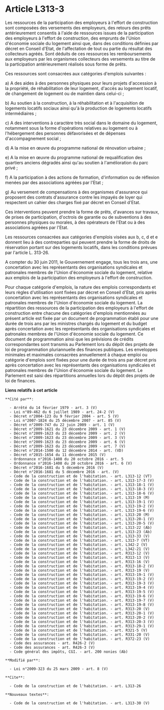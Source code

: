 # Article L313-3

Les ressources de la participation des employeurs à l'effort de construction sont composées des versements des employeurs,
des retours des prêts antérieurement consentis à l'aide de ressources issues de la participation des employeurs à l'effort de
construction, des emprunts de l'Union d'économie sociale du logement ainsi que, dans des conditions définies par décret en
Conseil d'Etat, de l'affectation de tout ou partie du résultat des collecteurs agréés. Sont déduits de ces ressources les
remboursements aux employeurs par les organismes collecteurs des versements au titre de la participation antérieurement
réalisés sous forme de prêts. 

Ces ressources sont consacrées aux catégories d'emplois suivantes : 

a) A des aides à des personnes physiques pour leurs projets d'accession à la propriété, de réhabilitation de leur logement,
d'accès au logement locatif, de changement de logement ou de maintien dans celui-ci ; 

b) Au soutien à la construction, à la réhabilitation et à l'acquisition de logements locatifs sociaux ainsi qu'à la
production de logements locatifs intermédiaires ; 

c) A des interventions à caractère très social dans le domaine du logement, notamment sous la forme d'opérations relatives au
logement ou à l'hébergement des personnes défavorisées et de dépenses d'accompagnement social ; 

d) A la mise en œuvre du programme national de rénovation urbaine ; 

e) A la mise en œuvre du programme national de requalification des quartiers anciens dégradés ainsi qu'au soutien à
l'amélioration du parc privé ; 

f) A la participation à des actions de formation, d'information ou de réflexion menées par des associations agréées par
l'Etat ; 

g) Au versement de compensations à des organismes d'assurance qui proposent des contrats d'assurance contre les impayés de
loyer qui respectent un cahier des charges fixé par décret en Conseil d'Etat. 

Ces interventions peuvent prendre la forme de prêts, d'avances sur travaux, de prises de participation, d'octrois de garantie
ou de subventions à des personnes physiques ou morales, à des opérateurs de l'Etat ou à des associations agréées par l'Etat. 

Les ressources consacrées aux catégories d'emplois visées aux b, c, d et e donnent lieu à des contreparties qui peuvent
prendre la forme de droits de réservation portant sur des logements locatifs, dans les conditions prévues par l'article L.
313-26.

A compter du 30 juin 2011, le Gouvernement engage, tous les trois ans, une concertation avec les représentants des
organisations syndicales et patronales membres de l'Union d'économie sociale du logement, relative aux emplois de la
participation des employeurs à l'effort de construction. 

Pour chaque catégorie d'emplois, la nature des emplois correspondants et leurs règles d'utilisation sont fixées par décret en
Conseil d'Etat, pris après concertation avec les représentants des organisations syndicales et patronales membres de l'Union
d'économie sociale du logement. La répartition des ressources de la participation des employeurs à l'effort de construction
entre chacune des catégories d'emplois mentionnées au présent article est fixée par un document de programmation établi pour
une durée de trois ans par les ministres chargés du logement et du budget après concertation avec les représentants des
organisations syndicales et patronales membres de l'Union d'économie sociale du logement. Ce document de programmation ainsi
que les prévisions de crédits correspondantes sont transmis au Parlement lors du dépôt des projets de loi de programmation
pluriannuelle des finances publiques. Les enveloppes minimales et maximales consacrées annuellement à chaque emploi ou
catégorie d'emplois sont fixées pour une durée de trois ans par décret pris après concertation avec les représentants des
organisations syndicales et patronales membres de l'Union d'économie sociale du logement. Le Parlement est saisi des
répartitions annuelles lors du dépôt des projets de loi de finances.

**Liens relatifs à cet article**

	**Cité par**:

	  - Arrêté du 14 février 1979 - art. 3 (V)
	  - Loi n°89-462 du 6 juillet 1989 - art. 24-2 (V)
	  - Décret n°2004-123 du 9 février 2004 - art. 5 (V)
	  - Loi n°2007-1824 du 25 décembre 2007 - art. 85 (V)
	  - Décret n°2009-747 du 22 juin 2009 - art. 1 (V)
	  - Décret n°2009-1621 du 23 décembre 2009 - art. 1 (V)
	  - Décret n°2009-1623 du 23 décembre 2009 - art. 2 (V)
	  - Décret n°2009-1623 du 23 décembre 2009 - art. 3 (V)
	  - Décret n°2009-1623 du 23 décembre 2009 - art. 6 (V)
	  - Décret n°2009-1623 du 23 décembre 2009 - art. 7 (V)
	  - Décret n°2014-1500 du 12 décembre 2014 - art. (VD)
	  - Décret n°2015-1654 du 11 décembre 2015 (V)
	  - Ordonnance n°2016-1408 du 20 octobre 2016 - art. 5
	  - Ordonnance n°2016-1408 du 20 octobre 2016 - art. 6 (V)
	  - Décret n°2016-1681 du 5 décembre 2016 (V)
	  - Décret n°2016-1681 du 5 décembre 2016 - art. (V)
	  - Code de la construction et de l'habitation. - art. L313-12 (VT)
	  - Code de la construction et de l'habitation. - art. L313-17-3 (V)
	  - Code de la construction et de l'habitation. - art. L313-18-1 (V)
	  - Code de la construction et de l'habitation. - art. L313-18-3 (V)
	  - Code de la construction et de l'habitation. - art. L313-18-6 (V)
	  - Code de la construction et de l'habitation. - art. L313-19 (M)
	  - Code de la construction et de l'habitation. - art. L313-19-1 (V)
	  - Code de la construction et de l'habitation. - art. L313-19-2 (V)
	  - Code de la construction et de l'habitation. - art. L313-19-6 (V)
	  - Code de la construction et de l'habitation. - art. L313-20 (M)
	  - Code de la construction et de l'habitation. - art. L313-20-1 (V)
	  - Code de la construction et de l'habitation. - art. L313-20-5 (V)
	  - Code de la construction et de l'habitation. - art. L313-22 (Ab)
	  - Code de la construction et de l'habitation. - art. L313-23 (Ab)
	  - Code de la construction et de l'habitation. - art. L313-33 (V)
	  - Code de la construction et de l'habitation. - art. L313-7 (VT)
	  - Code de la construction et de l'habitation. - art. L342-2 (V)
	  - Code de la construction et de l'habitation. - art. L342-21 (V)
	  - Code de la construction et de l'habitation. - art. R313-12 (V)
	  - Code de la construction et de l'habitation. - art. R313-13 (V)
	  - Code de la construction et de l'habitation. - art. R313-16 (V)
	  - Code de la construction et de l'habitation. - art. R313-18-2 (V)
	  - Code de la construction et de l'habitation. - art. R313-19 (V)
	  - Code de la construction et de l'habitation. - art. R313-19-1 (V)
	  - Code de la construction et de l'habitation. - art. R313-19-2 (V)
	  - Code de la construction et de l'habitation. - art. R313-19-3 (V)
	  - Code de la construction et de l'habitation. - art. R313-19-4 (V)
	  - Code de la construction et de l'habitation. - art. R313-19-5 (V)
	  - Code de la construction et de l'habitation. - art. R313-19-6 (V)
	  - Code de la construction et de l'habitation. - art. R313-19-7 (V)
	  - Code de la construction et de l'habitation. - art. R313-19-8 (V)
	  - Code de la construction et de l'habitation. - art. R313-20 (V)
	  - Code de la construction et de l'habitation. - art. R313-20-1 (V)
	  - Code de la construction et de l'habitation. - art. R313-20-2 (V)
	  - Code de la construction et de l'habitation. - art. R313-20-3 (V)
	  - Code de la construction et de l'habitation. - art. R313-29-1 (V)
	  - Code de la construction et de l'habitation. - art. R321-5 (V)
	  - Code de la construction et de l'habitation. - art. R331-20 (V)
	  - Code de la construction et de l'habitation. - art. R372-23 (V)
	  - Code des assurances - art. R426-2 (V)
	  - Code des assurances - art. R426-3 (V)
	  - Code général des impôts, CGI. - art. 200 nonies (Ab)

	**Modifié par**:

	  - Loi n°2009-323 du 25 mars 2009 - art. 8 (V)

	**Cite**:

	  - Code de la construction et de l'habitation. - art. L313-26

	**Nouveaux textes**:

	  - Code de la construction et de l'habitation. - art. L313-30 (V)
